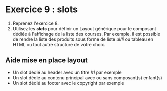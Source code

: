 # Exercice 9 : slots

1. Reprenez l'exercice 8.
2. Utilisez les ***slots*** pour définir un Layout générique pour le composant dédiée à l'affichage de la liste des courses. Par exemple, il est possible de rendre la liste des produits sous forme de liste *ul/li* ou tableau en HTML ou tout autre structure de votre choix.

## Aide mise en place layout

- Un slot dédié au header avec un titre *h1* par exemple
- Un slot dédié au contenu principal avec ou sans composant(s) enfant(s)
- Un slot dédié au footer avec le copyright par exemple
